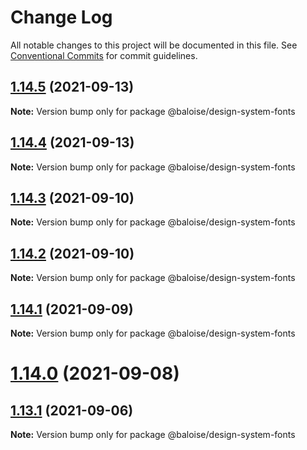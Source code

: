 # Change Log

All notable changes to this project will be documented in this file.
See [Conventional Commits](https://conventionalcommits.org) for commit guidelines.

## [1.14.5](https://github.com/baloise/design-system/compare/v1.14.4...v1.14.5) (2021-09-13)

**Note:** Version bump only for package @baloise/design-system-fonts





## [1.14.4](https://github.com/baloise/design-system/compare/v1.14.3...v1.14.4) (2021-09-13)

**Note:** Version bump only for package @baloise/design-system-fonts





## [1.14.3](https://github.com/baloise/design-system/compare/v1.14.2...v1.14.3) (2021-09-10)

**Note:** Version bump only for package @baloise/design-system-fonts





## [1.14.2](https://github.com/baloise/design-system/compare/v1.14.1...v1.14.2) (2021-09-10)

**Note:** Version bump only for package @baloise/design-system-fonts





## [1.14.1](https://github.com/baloise/design-system/compare/v1.14.0...v1.14.1) (2021-09-09)

**Note:** Version bump only for package @baloise/design-system-fonts





# [1.14.0](https://github.com/baloise/design-system/compare/v1.13.3...v1.14.0) (2021-09-08)



## [1.13.1](https://github.com/baloise/design-system/compare/v1.12.3...v1.13.1) (2021-09-06)

**Note:** Version bump only for package @baloise/design-system-fonts
